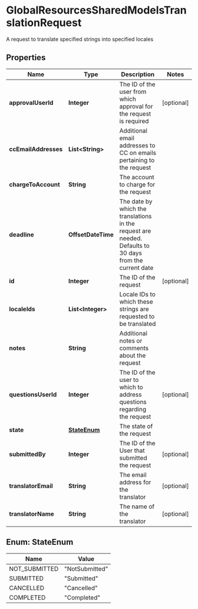 

# GlobalResourcesSharedModelsTranslationRequest

A request to translate specified strings into specified locales

## Properties

| Name | Type | Description | Notes |
|------------ | ------------- | ------------- | -------------|
|**approvalUserId** | **Integer** | The ID of the user from which approval for the request is required |  [optional] |
|**ccEmailAddresses** | **List&lt;String&gt;** | Additional email addresses to CC on emails pertaining to the request |  |
|**chargeToAccount** | **String** | The account to charge for the request |  |
|**deadline** | **OffsetDateTime** | The date by which the translations in the request are needed. Defaults to 30 days from the current date |  |
|**id** | **Integer** | The ID of the request |  [optional] |
|**localeIds** | **List&lt;Integer&gt;** | Locale IDs to which these strings are requested to be translated |  |
|**notes** | **String** | Additional notes or comments about the request |  |
|**questionsUserId** | **Integer** | The ID of the user to which to address questions regarding the request |  [optional] |
|**state** | [**StateEnum**](#StateEnum) | The state of the request |  |
|**submittedBy** | **Integer** | The ID of the User that submitted the request |  [optional] |
|**translatorEmail** | **String** | The email address for the translator |  [optional] |
|**translatorName** | **String** | The name of the translator |  [optional] |



## Enum: StateEnum

| Name | Value |
|---- | -----|
| NOT_SUBMITTED | &quot;NotSubmitted&quot; |
| SUBMITTED | &quot;Submitted&quot; |
| CANCELLED | &quot;Cancelled&quot; |
| COMPLETED | &quot;Completed&quot; |



